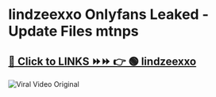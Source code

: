 
 # lindzeexxo Onlyfans Leaked - Update Files mtnps

## <h2><a href="https://clipsfans.com/lindzeexxo&ref=git">🔗 Click to LINKS ⏩⏩ 👉 🟢 lindzeexxo </a></h2>

<a href="https://clipsfans.com/lindzeexxo&ref=git" rel="nofollow" data-target="animated-image.originalLink"><img src="https://i.ibb.co.com/xMMVF88/686577567.gif" alt="Viral Video Original" style="max-width: 100%; display: inline-block;" data-target="animated-image.originalImage"></a>

